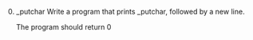0. _putchar
Write a program that prints _putchar, followed by a new line.

	The program should return 0
